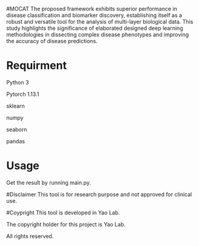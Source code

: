 #MOCAT
The proposed framework exhibits superior performance in disease classification and biomarker discovery, establishing itself as a robust and versatile tool for the analysis of multi-layer biological data. 
This study highlights the significance of elaborated designed deep learning methodologies in dissecting complex disease phenotypes and improving the accuracy of disease predictions.
# Requirment
Python 3

Pytorch 1.13.1

sklearn

numpy

seaborn

pandas


# Usage
Get the result by running main.py.

#Disclaimer
This tool is for research purpose and not approved for clinical use.

#Coypright
This tool is developed in Yao Lab.

The copyright holder for this project is Yao Lab.

All rights reserved.
